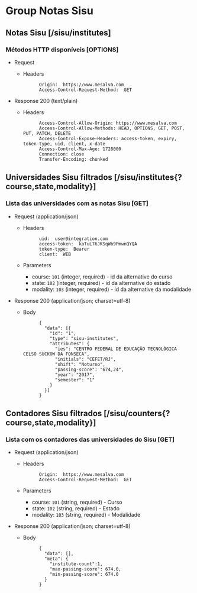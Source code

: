 # Group Notas Sisu

## Notas Sisu [/sisu/institutes]
### Métodos HTTP disponíveis [OPTIONS]

+ Request

    + Headers

                Origin:  https://www.mesalva.com
                Access-Control-Request-Method:  GET


+ Response 200 (text/plain)

    + Headers

                Access-Control-Allow-Origin: https://www.mesalva.com
                Access-Control-Allow-Methods: HEAD, OPTIONS, GET, POST, PUT, PATCH, DELETE
                Access-Control-Expose-Headers: access-token, expiry, token-type, uid, client, x-date
                Access-Control-Max-Age: 1728000
                Connection: close
                Transfer-Encoding: chunked

## Universidades Sisu filtrados [/sisu/institutes{?course,state,modality}]
### Lista das universidades com as notas Sisu [GET]

+ Request (application/json)
    + Headers

                uid:  user@integration.com
                access-token:  kaTuL76JKSqWb9PmwnQYQA
                token-type:  Bearer
                client:  WEB

    + Parameters
        + course: `101` (integer, required) - id da alternative do curso
        + state: `102` (integer, required) - id da alternative do estado
        + modality: `103` (integer, required) - id da alternative da modalidade

+ Response 200 (application/json; charset=utf-8)
    + Body

                {
                  "data": [{
                    "id": "1",
                    "type": "sisu-institutes",
                    "attributes": {
                      "ies": "CENTRO FEDERAL DE EDUCAÇÃO TECNOLÓGICA CELSO SUCKOW DA FONSECA",
                      "initials": "CEFET/RJ",
                      "shift": "Noturno",
                      "passing-score": "674,24",
                      "year": "2017",
                      "semester": "1"
                    }
                  }]
                }


## Contadores Sisu filtrados [/sisu/counters{?course,state,modality}]
### Lista com os contadores das universidades do Sisu [GET]

+ Request (application/json)
    + Headers

                Origin:  https://www.mesalva.com
                Access-Control-Request-Method:  GET


    + Parameters
        + course: `101` (string, required) - Curso
        + state: `102` (string, required) - Estado
        + modality: `103` (string, required) - Modalidade

+ Response 200 (application/json; charset=utf-8)
    + Body

                {
                  "data": [],
                  "meta": {
                    "institute-count":1,
                    "max-passing-score": 674.0,
                    "min-passing-score": 674.0
                  }
                }
